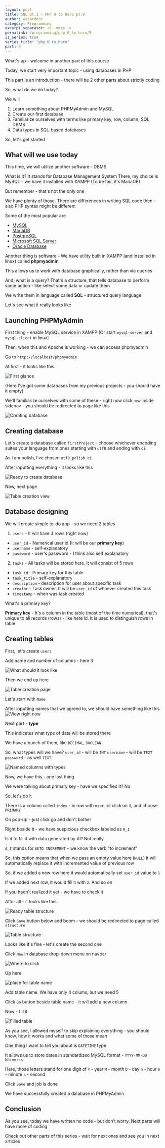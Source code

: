```yaml
---
layout: post
title: SQL pt.1 - PHP 0 to hero pt.9
author: wizarddos
category: Programming
excerpt_separator: <!--more-->
permalink: /programming/php_0_to_hero/9
is_series: true
series_title: "php_0_to_hero"
part: 9
---
```


What's up - welcome in another part of this course

Today, we start very important topic - using databases in PHP

This part is an introduction - there will be 2 other parts about strictly coding
<!--more-->
So, what do we do today?

We will
1. Learn something about PHPMyAdmin and MySQL
2. Create our first database
3. Familiarize ourselves with terms like primary key, row, column, SQL, DBMS
4. Data types in SQL-based databases

So, let's get started

## What will we use today

This time, we will utilize another software - DBMS

What is it? It stands for Database Management System
There, my choice is MySQL - we have it installed with XAMPP 
(To be fair, it's MariaDB)

But remember - that's not the only one

We have plenty of those. There are differences in writing SQL code then - also PHP syntax might be different

Some of the most popular are 
- [MySQL](https://www.mysql.com/products/)
- [MariaDB](https://mariadb.org/)
- [PostgreSQL](https://www.postgresql.org/)
- [Microsoft SQL Server](https://www.microsoft.com/en-us/sql-server/sql-server-downloads)
- [Oracle Database](https://www.oracle.com/database/)

Another thing is software - We have utility built in XAMPP (and installed in linux) called **phpmyadmin**

This allows us to work with database graphically, rather than via queries

And, what is a query? That's a structure, that tells database to perform some action - like select some data or update them

We write them in language called **SQL** - structured query language

Let's see what it really looks like

## Launching PHPMyAdmin

First thing - enable MySQL service in XAMPP (Or start `mysql-server` and `mysql-client` in linux)

Then, when this and Apache is working - we can access phpmyadmin

Go to `http://localhost/phpmyadmin`

At first - it looks like this


![First glance](https://dev-to-uploads.s3.amazonaws.com/uploads/articles/vnd9uht6trhvztpzab48.png)

(Here I've got some databases from my previous projects - you should have it empty)

We'll familiarize ourselves with some of these - right now click `new` inside sidenav - you should be redirected to page like this


![Creating database](https://dev-to-uploads.s3.amazonaws.com/uploads/articles/8uris67ktmzeat3hyih7.png)

## Creating database

Let's create a database called `firstProject` - choose whichever encoding suites your language from ones starting with `utf8` and ending with `ci`

As I am polish, I've chosen `utf8_polish_ci`

After inputting everything - it looks like this


![Ready to create database](https://dev-to-uploads.s3.amazonaws.com/uploads/articles/ajfwbr5etr0n8w5s8zww.png)


Now, next page

![Table creation view](https://dev-to-uploads.s3.amazonaws.com/uploads/articles/milpwrtq2es4420ouiv5.png)

## Database designing

We will create simple to-do app - so we need 2 tables

1. `users` - It will have 3 rows (right now)
 - `user_id` - Numerical user id (It will be our **primary key**)
 - `username` - self-explanatory
 - `password` - user's password - I think also self explanatory

2. `tasks` - All tasks will be stored here. It will consist of 5 rows  
 - `task_id` - Primary key for this table
 - `task_title` - self-explanatory
 - `description` - description for user about specific task
 - `creator` - Task owner. It will be `user_id` of whoever created this task
 - `timestamp` - when was task created

What's a primary key? 

**Primary key** - It's a column in the table (most of the time numerical), that's unique to all records (rows) - like here id. 
It is used to distinguish rows in table

## Creating tables

First, let's create `users`

Add name and number of columns - here 3

![What should it look like](https://dev-to-uploads.s3.amazonaws.com/uploads/articles/4insqc1bn2u3sze6u6ik.png)

Then we end up here

![Table creation page](https://dev-to-uploads.s3.amazonaws.com/uploads/articles/32bqjyfvti6wyn3ei7sf.png)

Let's start with `Name`

After inputting names that we agreed to, we should have something like this
![View right now](https://dev-to-uploads.s3.amazonaws.com/uploads/articles/ntc6uhjojrcp779ld2xs.png)

Next part - **type**

This indicates what type of data will be stored there

We have a bunch of them, like `DECIMAL`, `BOOLEAN`

So, what types will we have?
`user_id` - will be `INT`
`username` - will be `TEXT`
`password` - as well `TEXT`


![Named columns with types](https://dev-to-uploads.s3.amazonaws.com/uploads/articles/iz4f4cdux0ks6h110pai.png)


Now, we have this - one last thing

We were talking about primary key - have we specified it? No

So, let's do it

There is a column called `index` - in row with `user_id` click on it, and choose `PRIMARY`

On pop-up - just click go and don't bother

Right beside it - we have suspicious checkbox labeled as `A_I` 

Is it to fill it with data generated by AI? Not really

`A_I` stands for `AUTO INCREMENT` - we know the verb "to increment"

So, this option means that when we pass an empty value here (`NULL`) it will automatically replace it with incremented value of previous row

So, if we added a new row here it would automatically set `user_id` value to `1` 

If we added next row, it would fill it with `2`. And so on

If you hadn't realized it yet - we have to check it

After all - it looks like this

![Ready table structure](https://dev-to-uploads.s3.amazonaws.com/uploads/articles/eenmgdgtsegyehu7oor1.png)

Click `Save` button below and boom - we should be redirected to page called `structure`


![Table structure](https://dev-to-uploads.s3.amazonaws.com/uploads/articles/jf0bycgkzy83vgjt5anb.png)

Looks like it's fine - let's create the second one

Click `New` in database drop-down menu on navbar

![Where to click](https://dev-to-uploads.s3.amazonaws.com/uploads/articles/e968ziuyl41nnbyflhvm.png)

Up here

![place for table name](https://dev-to-uploads.s3.amazonaws.com/uploads/articles/h2imbdkah5pdr1g7eehd.png)

Add table name. We have only 4 colums, but we need 5

Click `Go` button beside table name - it will add a new column

Now - fill it

![Filled table](https://dev-to-uploads.s3.amazonaws.com/uploads/articles/y8emnma3rohxsfyn5izt.png)

As you see, I allowed myself to skip explaining everything - you should know, how it works and what some of those mean

One thing I want to tell you about is `DATETIME` type

It allows us to store dates in standardized MySQL format - `YYYY-MM-DD hh:mm:ss`

Here, those letters stand for one digit of
`Y` - year
`M` - month 
`D` - day
`h` - hour
`m` - minute
`s` - second

Click `Save` and job is done

We have successfully created a database in PHPMyAdmin

## Conclusion

As you see, today we have written no code - but don't worry.
Next parts will have more of coding

Check out other parts of this series - wait for next ones and see you in next articles 
